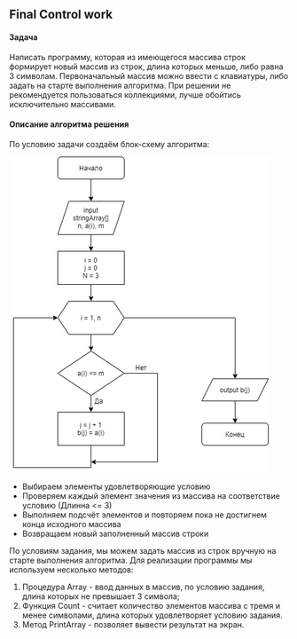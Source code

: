 ## __Final Control work__

#### Задача

Написать программу, которая из имеющегося массива строк формирует новый массив из строк, длина которых меньше, либо равна 3 символам. Первоначальный массив можно ввести с клавиатуры, либо задать на старте выполнения алгоритма. При решении не рекомендуется пользоваться коллекциями, лучше обойтись исключительно массивами.

#### Описание алгоритма решения

По условию задачи создаём блок-схему алгоритма:

![Массив](./array[]_2.jpg)

* Выбираем элементы удовлетворяющие условию
* Проверяем каждый элемент значения из массива на соответствие условию (Длинна <= 3)
* Выполняем подсчёт элементов и повторяем пока не достигнем конца исходного массива
* Возвращаем новый заполненный массив строки

По условиям задания, мы можем задать массив из строк вручную на старте выполнения алгоритма. Для реализации программы мы используем несколько методов:

1. Процедура Array - ввод данных в массив, по условию задания, длина которых не превышает 3 символа;
2. Функция Count - считает количество элементов массива с тремя и менее символами, длина которых удовлетворяет условию задания.
3. Метод PrintArray - позволяет вывести результат на экран.
